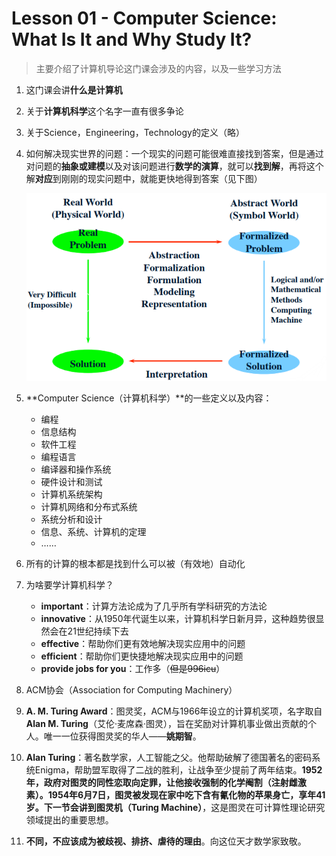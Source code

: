 # Lesson 01 - Computer Science: What Is It and Why Study It?

> 主要介绍了计算机导论这门课会涉及的内容，以及一些学习方法

1. 这门课会讲**什么是计算机**

2. 关于**计算机科学**这个名字一直有很多争论

3. 关于Science，Engineering，Technology的定义（略）

4. 如何解决现实世界的问题：一个现实的问题可能很难直接找到答案，但是通过对问题的**抽象或建模**以及对该问题进行**数学的演算**，就可以**找到解**，再将这个解**对应**到刚刚的现实问题中，就能更快地得到答案（见下图）

   ![L01_1](./imgs/L01_1.png)

5. **Computer Science（计算机科学）**的一些定义以及内容：
   
   - 编程
   - 信息结构
   - 软件工程
   - 编程语言
   - 编译器和操作系统
   - 硬件设计和测试
   - 计算机系统架构
   - 计算机网络和分布式系统
   - 系统分析和设计
   - 信息、系统、计算机的定理
   - ……
   
6. 所有的计算的根本都是找到什么可以被（有效地）自动化

7. 为啥要学计算机科学？
   - **important**：计算方法论成为了几乎所有学科研究的方法论
   - **innovative**：从1950年代诞生以来，计算机科学日新月异，这种趋势很显然会在21世纪持续下去
   - **effective**：帮助你们更有效地解决现实应用中的问题
   - **efficient**：帮助你们更快捷地解决现实应用中的问题
   - **provide jobs for you**：工作多（~~但是996icu~~）
   
8. ACM协会（Association for Computing Machinery）

9. **A. M. Turing Award**：图灵奖，ACM与1966年设立的计算机奖项，名字取自**Alan M. Turing**（艾伦·麦席森·图灵），旨在奖励对计算机事业做出贡献的个人。唯一一位获得图灵奖的华人——**姚期智**。

10. **Alan Turing**：著名数学家，人工智能之父。他帮助破解了德国著名的密码系统Enigma，帮助盟军取得了二战的胜利，让战争至少提前了两年结束。**1952年，政府对图灵的同性恋取向定罪，让他接收强制的化学阉割（注射雌激素）。**1954年6月7日，图灵被发现在家中吃下含有氰化物的苹果身亡，享年41岁。下一节会讲到**图灵机（Turing Machine）**，这是图灵在可计算性理论研究领域提出的重要思想。

11. **不同，不应该成为被歧视、排挤、虐待的理由**。向这位天才数学家致敬。